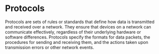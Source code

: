 # Protocols

Protocols are sets of rules or standards that define how data is transmitted and received over a network. They ensure that devices on a network can communicate effectively, regardless of their underlying hardware or software differences. Protocols specify the formats for data packets, the procedures for sending and receiving them, and the actions taken upon transmission errors or other network events.
